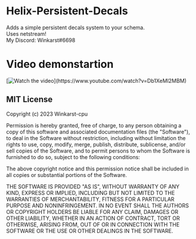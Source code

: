 # Helix-Persistent-Decals
Adds a simple persistent decals system to your schema.
<br/>
Uses netstream!
<br/>
My Discord: Winkarst#6698
# Video demonstartion
[![Watch the video]([https://www.youtube.com/watch?v=Db1XeMl2MBM](https://i.ytimg.com/an_webp/Db1XeMl2MBM/mqdefault_6s.webp?du=3000&sqp=CKnC1Z4G&rs=AOn4CLBmQmDt3digJI2ZC4BcrGcvnXQ0zQ))](https://www.youtube.com/watch?v=Db1XeMl2MBM)

## MIT License

Copyright (c) 2023 Winkarst-cpu

Permission is hereby granted, free of charge, to any person obtaining a copy
of this software and associated documentation files (the "Software"), to deal
in the Software without restriction, including without limitation the rights
to use, copy, modify, merge, publish, distribute, sublicense, and/or sell
copies of the Software, and to permit persons to whom the Software is
furnished to do so, subject to the following conditions:

The above copyright notice and this permission notice shall be included in all
copies or substantial portions of the Software.

THE SOFTWARE IS PROVIDED "AS IS", WITHOUT WARRANTY OF ANY KIND, EXPRESS OR
IMPLIED, INCLUDING BUT NOT LIMITED TO THE WARRANTIES OF MERCHANTABILITY,
FITNESS FOR A PARTICULAR PURPOSE AND NONINFRINGEMENT. IN NO EVENT SHALL THE
AUTHORS OR COPYRIGHT HOLDERS BE LIABLE FOR ANY CLAIM, DAMAGES OR OTHER
LIABILITY, WHETHER IN AN ACTION OF CONTRACT, TORT OR OTHERWISE, ARISING FROM,
OUT OF OR IN CONNECTION WITH THE SOFTWARE OR THE USE OR OTHER DEALINGS IN THE
SOFTWARE.
